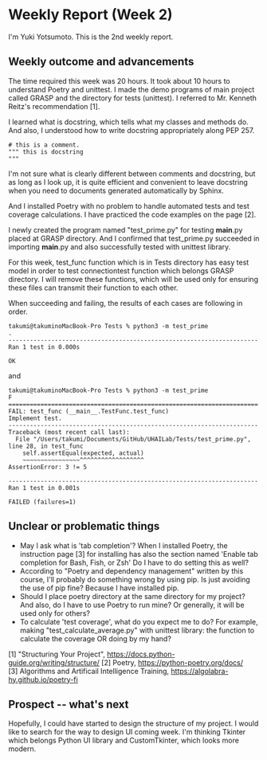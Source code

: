 # Weekly Report (Week 2)  
I'm Yuki Yotsumoto. This is the 2nd weekly report.

## Weekly outcome and advancements  
The time required this week was 20 hours. It took about 10 hours to understand Poetry and unittest. I made the demo programs of main project called GRASP and the directory for tests (unittest). I referred to Mr. Kenneth Reitz's recommendation [1].

I learned what is docstring, which tells what my classes and methods do. And also, I understood how to write docstring appropriately along PEP 257.

```
# this is a comment.
""" this is docstring
"""
```
I'm not sure what is clearly different between comments and docstring, but as long as I look up, it is quite efficient and convenient to leave docstring when you need to documents generated automatically by Sphinx.

And I installed Poetry with no problem to handle automated tests and test coverage calculations. I have practiced the code examples on the page [2].    

I newly created the program named "test_prime.py" for testing __main__.py placed at GRASP directory. And I confirmed that test_prime.py succeeded in importing __main__.py and also successfully tested with unittest library.  

For this week, test_func function which is in Tests directory has easy test model in order to test connectiontest function which belongs GRASP directory. I will remove these functions, which will be used only for ensuring these files can transmit their function to each other.  

When succeeding and failing, the results of each cases are following in order.  
```
takumi@takuminoMacBook-Pro Tests % python3 -m test_prime
.
----------------------------------------------------------------------
Ran 1 test in 0.000s

OK
```  
and  
```
takumi@takuminoMacBook-Pro Tests % python3 -m test_prime
F
======================================================================
FAIL: test_func (__main__.TestFunc.test_func)
Implement test.
----------------------------------------------------------------------
Traceback (most recent call last):
  File "/Users/takumi/Documents/GitHub/UHAILab/Tests/test_prime.py", line 28, in test_func
    self.assertEqual(expected, actual)
    ~~~~~~~~~~~~~~~~^^^^^^^^^^^^^^^^^^
AssertionError: 3 != 5

----------------------------------------------------------------------
Ran 1 test in 0.001s

FAILED (failures=1)
```  

## Unclear or problematic things  
- May I ask what is 'tab completion'? When I installed Poetry, the instruction page [3] for installing has also the section named 'Enable tab completion for Bash, Fish, or Zsh' Do I have to do setting this as well?  
- According to "Poetry and dependency management" written by this course, I'll probably do something wrong by using pip. Is just avoiding the use of pip fine? Because I have installed pip.  
- Should I place poetry directory at the same directory for my project? And also, do I have to use Poetry to run mine? Or generally, it will be used only for others?
- To calculate 'test coverage', what do you expect me to do? For example, making "test_calculate_average.py" with unittest library: the function to calculate the coverage OR doing by my hand?

[1] "Structuring Your Project", https://docs.python-guide.org/writing/structure/
[2] Poetry, https://python-poetry.org/docs/  
[3] Algorithms and Artificail Intelligence Training, https://algolabra-hy.github.io/poetry-fi  

## Prospect -- what's next  
Hopefully, I could have started to design the structure of my project. I would like to search for the way to design UI coming week. I'm thinking Tkinter which belongs Python UI library and CustomTkinter, which looks more modern.